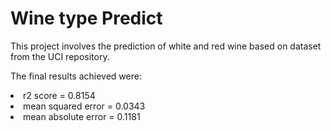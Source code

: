<h1>Wine type Predict</h1>
<p>This project involves the prediction of white and red wine based on dataset from the UCI repository.</p>
<p>The final results achieved were: </p>
<li>r2 score = 0.8154</li>
<li>mean squared error = 0.0343</li>
<li>mean absolute error = 0.1181</li>

